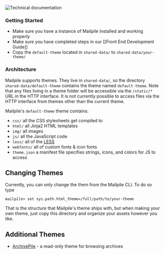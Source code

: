 ![Technical documentation](https://github.com/pagekite/Mailpile/wiki/images/page-technical.png)

### Getting Started

* Make sure you have a instance of Mailpile installed and working properly
* Make sure you have completed steps in our [[Front End Development Guide]]
* Copy the `default-theme` located in `shared-data/` to `shared-data/your-theme/`

### Architecture

Mailpile supports themes. They live in `shared-data/`, so the directory `shared-data/default-theme` contains the theme named `default-theme`. Note that any files living in a theme folder will be accessible via the `/static/*` URL in the HTTP interface. It is not currently possible to access files via the HTTP interface from themes other than the current theme.

Mailpile's `default-theme` theme contains:

* `css/` all the CSS stylesheets get compiled to
* `html/` all Jinja2 HTML templates
* `img/` all images
* `js/` all the JavaScript code
* `less/` all of the [LESS](http://lesscss.org)
* `webfonts/` all of custom fonts & icon fonts
* `theme.json` a manifest file specifies strings, icons, and colors for JS to access

## Changing Themes

Currently, you can only change the them from the Mailpile CLI. To do so type 

```
mailpile> set sys.path.html_theme=/full/path/to/your-theme
```

That is the structure that Mailpile's theme ships with, but when making your own theme, just copy this directory and organize your assets however you like.

## Additional Themes

- [ArchivePile](https://github.com/TransparencyToolkit/ArchivePile/) - a read-only theme for browsing archives